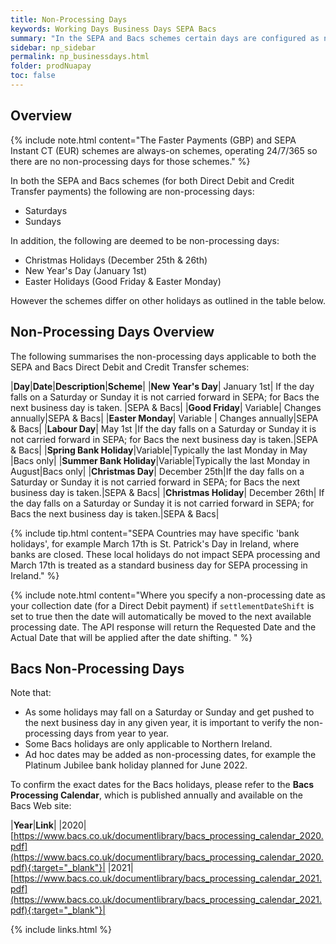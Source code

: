 ```yaml
---
title: Non-Processing Days
keywords: Working Days Business Days SEPA Bacs
summary: "In the SEPA and Bacs schemes certain days are configured as non-working or non-business days. On these days no payment or mandate processing is carried out. This section gives some extra details on these non-processing days."
sidebar: np_sidebar
permalink: np_businessdays.html
folder: prodNuapay
toc: false
---
```


## Overview

{% include note.html content="The Faster Payments (GBP) and SEPA Instant CT (EUR) schemes are always-on schemes, operating 24/7/365 so there are no non-processing days for those schemes." %} 


In both the SEPA and Bacs schemes (for both Direct Debit and Credit Transfer payments) the following are non-processing days:

* Saturdays
* Sundays

In addition, the following are deemed to be non-processing days:

* Christmas Holidays (December 25th & 26th)
* New Year's Day (January 1st)
* Easter Holidays (Good Friday & Easter Monday)

However the schemes differ on other holidays as outlined in the table below.

## Non-Processing Days Overview

The following summarises the non-processing days applicable to both the SEPA and Bacs Direct Debit and Credit Transfer schemes:

|**Day**|**Date**|**Description**|**Scheme**|
|**New Year's Day**| January 1st| If the day falls on a Saturday or Sunday it is not carried forward in SEPA; for Bacs the next business day is taken. |SEPA & Bacs|
|**Good Friday**| Variable| Changes annually|SEPA & Bacs|
|**Easter Monday**| Variable | Changes annually|SEPA & Bacs|
|**Labour Day**| May 1st |If the day falls on a Saturday or Sunday it is not carried forward in SEPA; for Bacs the next business day is taken.|SEPA & Bacs|
|**Spring Bank Holiday**|Variable|Typically the last Monday in May |Bacs only|
|**Summer Bank Holiday**|Variable|Typically the last Monday in August|Bacs only|
|**Christmas Day**| December 25th|If the day falls on a Saturday or Sunday it is not carried forward in SEPA; for Bacs the next business day is taken.|SEPA & Bacs|
|**Christmas Holiday**| December 26th| If the day falls on a Saturday or Sunday it is not carried forward in SEPA; for Bacs the next business day is taken.|SEPA & Bacs|

{% include tip.html content="SEPA Countries may have specific 'bank holidays', for example March 17th is St. Patrick's Day in Ireland, where banks are closed. These local holidays do not impact SEPA processing and March 17th is treated as a standard business day for SEPA processing in Ireland." %} 

{% include note.html content="Where you specify a non-processing date as your collection date (for a Direct Debit payment) if `settlementDateShift` is set to true then the date will automatically be moved to the next available processing date. The API response will return the Requested Date and the Actual Date that will be applied after the date shifting. " %} 

## Bacs Non-Processing Days

Note that:
* As some holidays may fall on a Saturday or Sunday and get pushed to the next business day in any given year, it is important to verify the non-processing days from year to year.
* Some Bacs holidays are only applicable to Northern Ireland.
* Ad hoc dates may be added as non-processing dates, for example the Platinum Jubilee bank holiday planned for June 2022.

To confirm the exact dates for the Bacs holidays, please refer to the **Bacs Processing Calendar**, which is published annually and available on the Bacs Web site:

|**Year**|**Link**|
|2020|[https://www.bacs.co.uk/documentlibrary/bacs_processing_calendar_2020.pdf](https://www.bacs.co.uk/documentlibrary/bacs_processing_calendar_2020.pdf){:target="_blank"}|
|2021|[https://www.bacs.co.uk/documentlibrary/bacs_processing_calendar_2021.pdf](https://www.bacs.co.uk/documentlibrary/bacs_processing_calendar_2021.pdf){:target="_blank"}|


{% include links.html %}
